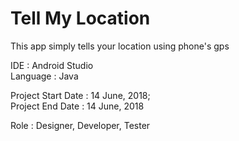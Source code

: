 # Tell My Location
This app simply tells your location using phone's gps<br/>

IDE : Android Studio<br/>
Language : Java<br/>

Project Start Date : 14 June, 2018;<br/>
Project End Date : 14 June, 2018<br/>

Role : Designer, Developer, Tester





